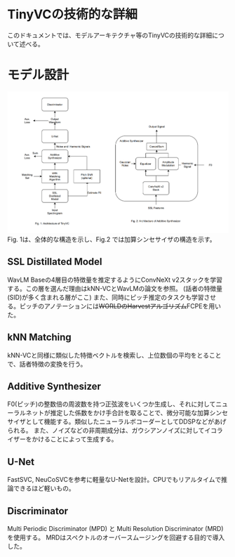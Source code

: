 # TinyVCの技術的な詳細
このドキュメントでは、モデルアーキテクチャ等のTinyVCの技術的な詳細について述べる。

# モデル設計
![](../images/tinyvc_architecture.png)
Fig. 1は、全体的な構造を示し、Fig.2 では加算シンセサイザの構造を示す。

## SSL Distillated Model
WavLM Baseの4層目の特徴量を推定するようにConvNeXt v2スタックを学習する。この層を選んだ理由はkNN-VCとWavLMの論文を参照。
(話者の特徴量(SID)が多く含まれる層がここ)
また、同時にピッチ推定のタスクも学習させる。ピッチのアノテーションには~~WORLDのHarvestアルゴリズム~~FCPEを用いた。

## kNN Matching
kNN-VCと同様に類似した特徴ベクトルを検索し、上位数個の平均をとることで、話者特徴の変換を行う。

## Additive Synthesizer
F0(ピッチ)の整数倍の周波数を持つ正弦波をいくつか生成し、それに対してニューラルネットが推定した係数をかけ手合計を取ることで、微分可能な加算シンセサイザとして機能する。類似したニューラルボコーダーとしてDDSPなどがあげられる。
また、ノイズなどの非周期成分は、ガウシアンノイズに対してイコライザーをかけることによって生成する。

## U-Net
FastSVC, NeuCoSVCを参考に軽量なU-Netを設計。CPUでもリアルタイムで推論できるほど軽いもの。

## Discriminator
Multi Periodic Discriminator (MPD) と Multi Resolution Discriminator (MRD) を使用する。
MRDはスペクトルのオーバースムージングを回避する目的で導入した。